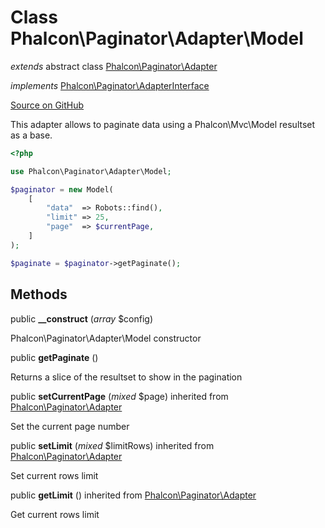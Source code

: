 # Class **Phalcon\\Paginator\\Adapter\\Model**

*extends* abstract class [Phalcon\Paginator\Adapter](/[[language]]/[[version]]/api/Phalcon_Paginator_Adapter)

*implements* [Phalcon\Paginator\AdapterInterface](/[[language]]/[[version]]/api/Phalcon_Paginator_AdapterInterface)

<a href="https://github.com/phalcon/cphalcon/blob/master/phalcon/paginator/adapter/model.zep" class="btn btn-default btn-sm">Source on GitHub</a>

This adapter allows to paginate data using a Phalcon\\Mvc\\Model resultset as a base.

```php
<?php

use Phalcon\Paginator\Adapter\Model;

$paginator = new Model(
    [
        "data"  => Robots::find(),
        "limit" => 25,
        "page"  => $currentPage,
    ]
);

$paginate = $paginator->getPaginate();

```

## Methods

public **__construct** (*array* $config)

Phalcon\\Paginator\\Adapter\\Model constructor

public **getPaginate** ()

Returns a slice of the resultset to show in the pagination

public **setCurrentPage** (*mixed* $page) inherited from [Phalcon\Paginator\Adapter](/[[language]]/[[version]]/api/Phalcon_Paginator_Adapter)

Set the current page number

public **setLimit** (*mixed* $limitRows) inherited from [Phalcon\Paginator\Adapter](/[[language]]/[[version]]/api/Phalcon_Paginator_Adapter)

Set current rows limit

public **getLimit** () inherited from [Phalcon\Paginator\Adapter](/[[language]]/[[version]]/api/Phalcon_Paginator_Adapter)

Get current rows limit